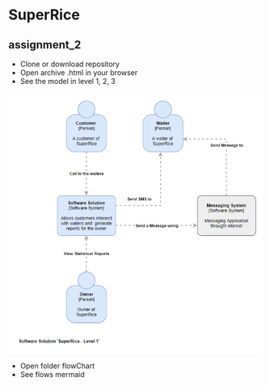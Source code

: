 # SuperRice 
## assignment_2
- Clone or download repository
- Open archive .html in your browser
- See the model in level 1, 2, 3

![Image description](https://github.com/dsanchestorrico/SuperRice/blob/master/img/level1.png)

- Open folder flowChart
- See flows mermaid
